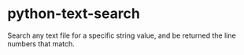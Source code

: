 # python-text-search
Search any text file for a specific string value, and be returned the line numbers that match.
